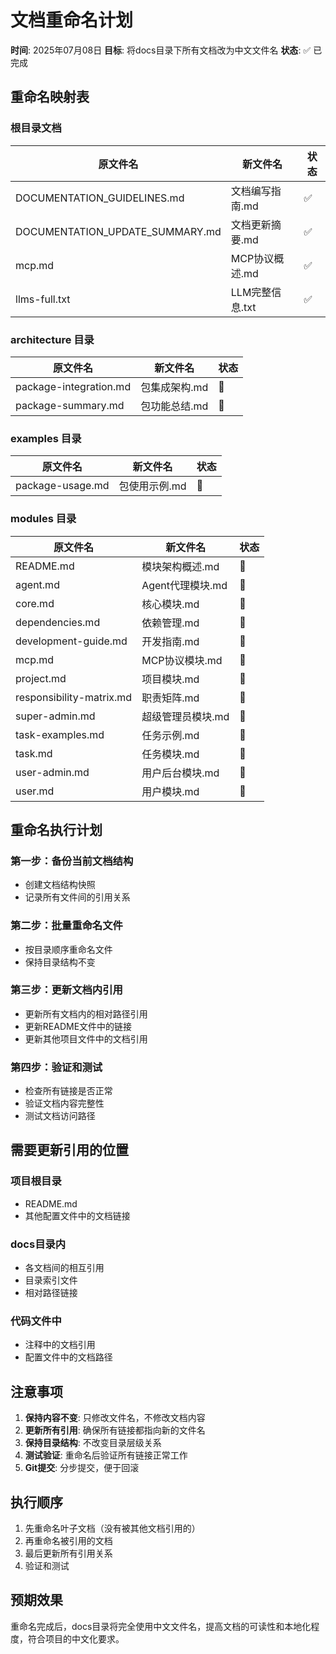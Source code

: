 # 文档重命名计划

**时间**: 2025年07月08日
**目标**: 将docs目录下所有文档改为中文文件名
**状态**: ✅ 已完成

## 重命名映射表

### 根目录文档
| 原文件名 | 新文件名 | 状态 |
|---------|---------|------|
| DOCUMENTATION_GUIDELINES.md | 文档编写指南.md | ✅ |
| DOCUMENTATION_UPDATE_SUMMARY.md | 文档更新摘要.md | ✅ |
| mcp.md | MCP协议概述.md | ✅ |
| llms-full.txt | LLM完整信息.txt | ✅ |

### architecture 目录
| 原文件名 | 新文件名 | 状态 |
|---------|---------|------|
| package-integration.md | 包集成架构.md | 🔄 |
| package-summary.md | 包功能总结.md | 🔄 |

### examples 目录
| 原文件名 | 新文件名 | 状态 |
|---------|---------|------|
| package-usage.md | 包使用示例.md | 🔄 |

### modules 目录
| 原文件名 | 新文件名 | 状态 |
|---------|---------|------|
| README.md | 模块架构概述.md | 🔄 |
| agent.md | Agent代理模块.md | 🔄 |
| core.md | 核心模块.md | 🔄 |
| dependencies.md | 依赖管理.md | 🔄 |
| development-guide.md | 开发指南.md | 🔄 |
| mcp.md | MCP协议模块.md | 🔄 |
| project.md | 项目模块.md | 🔄 |
| responsibility-matrix.md | 职责矩阵.md | 🔄 |
| super-admin.md | 超级管理员模块.md | 🔄 |
| task-examples.md | 任务示例.md | 🔄 |
| task.md | 任务模块.md | 🔄 |
| user-admin.md | 用户后台模块.md | 🔄 |
| user.md | 用户模块.md | 🔄 |

## 重命名执行计划

### 第一步：备份当前文档结构
- 创建文档结构快照
- 记录所有文件间的引用关系

### 第二步：批量重命名文件
- 按目录顺序重命名文件
- 保持目录结构不变

### 第三步：更新文档内引用
- 更新所有文档内的相对路径引用
- 更新README文件中的链接
- 更新其他项目文件中的文档引用

### 第四步：验证和测试
- 检查所有链接是否正常
- 验证文档内容完整性
- 测试文档访问路径

## 需要更新引用的位置

### 项目根目录
- README.md
- 其他配置文件中的文档链接

### docs目录内
- 各文档间的相互引用
- 目录索引文件
- 相对路径链接

### 代码文件中
- 注释中的文档引用
- 配置文件中的文档路径

## 注意事项

1. **保持内容不变**: 只修改文件名，不修改文档内容
2. **更新所有引用**: 确保所有链接都指向新的文件名
3. **保持目录结构**: 不改变目录层级关系
4. **测试验证**: 重命名后验证所有链接正常工作
5. **Git提交**: 分步提交，便于回滚

## 执行顺序

1. 先重命名叶子文档（没有被其他文档引用的）
2. 再重命名被引用的文档
3. 最后更新所有引用关系
4. 验证和测试

## 预期效果

重命名完成后，docs目录将完全使用中文文件名，提高文档的可读性和本地化程度，符合项目的中文化要求。
